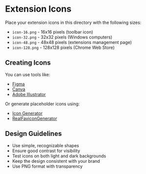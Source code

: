 # Extension Icons

Place your extension icons in this directory with the following sizes:

- `icon-16.png` - 16x16 pixels (toolbar icon)
- `icon-32.png` - 32x32 pixels (Windows computers)
- `icon-48.png` - 48x48 pixels (extensions management page)
- `icon-128.png` - 128x128 pixels (Chrome Web Store)

## Creating Icons

You can use tools like:
- [Figma](https://www.figma.com/)
- [Canva](https://www.canva.com/)
- [Adobe Illustrator](https://www.adobe.com/products/illustrator.html)

Or generate placeholder icons using:
- [Icon Generator](https://www.favicon-generator.org/)
- [RealFaviconGenerator](https://realfavicongenerator.net/)

## Design Guidelines

- Use simple, recognizable shapes
- Ensure good contrast for visibility
- Test icons on both light and dark backgrounds
- Keep the design consistent with your brand
- Use PNG format with transparency
